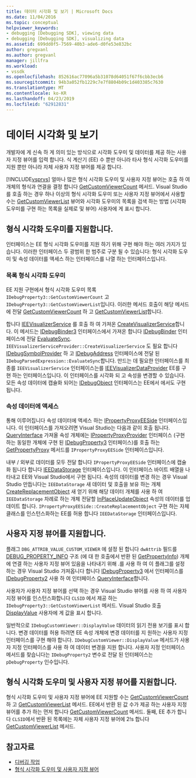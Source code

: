 ```yaml
---
title: 데이터 시각화 및 보기 | Microsoft Docs
ms.date: 11/04/2016
ms.topic: conceptual
helpviewer_keywords:
- debugging [Debugging SDK], viewing data
- debugging [Debugging SDK], visualizing data
ms.assetid: 699dd0f5-7569-40b3-ade6-d0fe53e832bc
author: gregvanl
ms.author: gregvanl
manager: jillfra
ms.workload:
- vssdk
ms.openlocfilehash: 852616ac77096a5b31078d64051f67f6cbb3ecb6
ms.sourcegitcommit: 94b3a052fb1229c7e7f8804b09c1d403385c7630
ms.translationtype: MT
ms.contentlocale: ko-KR
ms.lasthandoff: 04/23/2019
ms.locfileid: "62912831"
---
```

# <a name="visualizing-and-viewing-data"></a>데이터 시각화 및 보기
개발자에 게 신속 하 게 의미 있는 방식으로 시각화 도우미 및 데이터를 제공 하는 사용자 지정 뷰어를 입력 합니다. 식 계산기 (EE) 수 뿐만 아니라 타사 형식 시각화 도우미를 지원 뿐만 아니라 자체 사용자 지정 뷰어를 제공 합니다.

 [!INCLUDE[vsprvs](../../code-quality/includes/vsprvs_md.md)] 얼마나 많은 형식 시각화 도우미 및 사용자 지정 뷰어는 호출 하 여 개체의 형식과 연결을 결정 합니다 [GetCustomViewerCount](../../extensibility/debugger/reference/idebugproperty3-getcustomviewercount.md) 메서드. Visual Studio를 호출 하는 경우 하나 이상의 형식 시각화 도우미 또는 사용자 지정 뷰어에서 사용할 수는 [GetCustomViewerList](../../extensibility/debugger/reference/idebugproperty3-getcustomviewerlist.md) 뷰어와 시각화 도우미의 목록을 검색 하는 방법 (시각화 도우미를 구현 하는 목록을 실제로 및 뷰어) 사용자에 게 표시 합니다.

## <a name="supporting-type-visualizers"></a>형식 시각화 도우미를 지원합니다.
 인터페이스는 EE 형식 시각화 도우미를 지원 하기 위해 구현 해야 하는 여러 가지가 있습니다. 이러한 인터페이스 두 광범위 한 범주로 구분 될 수 있습니다: 형식 시각화 도우미 및 속성 데이터를 액세스 하는 인터페이스를 나열 하는 인터페이스입니다.

### <a name="listing-type-visualizers"></a>목록 형식 시각화 도우미
 EE 지원 구현에서 형식 시각화 도우미 목록 `IDebugProperty3::GetCustomViewerCount` 고 `IDebugProperty3::GetCustomViewerList`입니다. 이러한 메서드 호출이 해당 메서드에 전달 [GetCustomViewerCount](../../extensibility/debugger/reference/ieevisualizerservice-getcustomviewercount.md) 하 고 [GetCustomViewerList](../../extensibility/debugger/reference/ieevisualizerservice-getcustomviewerlist.md)합니다.

 합니다 [IEEVisualizerService](../../extensibility/debugger/reference/ieevisualizerservice.md) 를 호출 하 여 가져온 [CreateVisualizerService](../../extensibility/debugger/reference/ieevisualizerserviceprovider-createvisualizerservice.md)합니다. 이 메서드는 [IDebugBinder3](../../extensibility/debugger/reference/idebugbinder3.md) 인터페이스에서 가져온 합니다 [IDebugBinder](../../extensibility/debugger/reference/idebugbinder.md) 인터페이스에 전달 [EvaluateSync](../../extensibility/debugger/reference/idebugparsedexpression-evaluatesync.md). `IEEVisualizerServiceProvider::CreateVisualizerService` 도 필요 합니다 [IDebugSymbolProvider](../../extensibility/debugger/reference/idebugsymbolprovider.md) 하 고 [IDebugAddress](../../extensibility/debugger/reference/idebugaddress.md) 인터페이스에 전달 된 `IDebugParsedExpression::EvaluateSync`합니다. 만드는 데 필요한 인터페이스를 최종를 `IEEVisualizerService` 인터페이스는를 [IEEVisualizerDataProvider](../../extensibility/debugger/reference/ieevisualizerdataprovider.md) EE를 구현 하는 인터페이스입니다. 이 인터페이스를 시각화 되 고 속성을 변경할 수 있습니다. 모든 속성 데이터에 캡슐화 되어는 [IDebugObject](../../extensibility/debugger/reference/idebugobject.md) 인터페이스는 EE에서 에서도 구현 됩니다.

### <a name="accessing-property-data"></a>속성 데이터에 액세스
 통해 이루어집니다 속성 데이터에 액세스 하는 [IPropertyProxyEESide](../../extensibility/debugger/reference/ipropertyproxyeeside.md) 인터페이스입니다. 이 인터페이스를 가져오려면 Visual Studio는 다음과 같이 호출 됩니다. [QueryInterface](/cpp/atl/queryinterface) 가져올 속성 개체에는 [IPropertyProxyProvider](../../extensibility/debugger/reference/ipropertyproxyprovider.md) 인터페이스 (구현 하는 동일한 개체에 구현 된 [ IDebugProperty3](../../extensibility/debugger/reference/idebugproperty3.md) 인터페이스)를 호출 하는 [GetPropertyProxy](../../extensibility/debugger/reference/ipropertyproxyprovider-getpropertyproxy.md) 메서드를 `IPropertyProxyEESide` 인터페이스입니다.

 내부 / 외부로 데이터를 모두 전달 합니다 `IPropertyProxyEESide` 인터페이스에 캡슐화 됩니다 합니다 [IEEDataStorage](../../extensibility/debugger/reference/ieedatastorage.md) 인터페이스입니다. 이 인터페이스 바이트 배열을 나타내고 EE와 Visual Studio에서 구현 됩니다. 속성의 데이터를 변경 하는 경우 Visual Studio 만듭니다는 `IEEDataStorage` 새 데이터 및 호출을 보유 하는 개체 [CreateReplacementObject](../../extensibility/debugger/reference/ipropertyproxyeeside-createreplacementobject.md) 새 얻기 위해 해당 데이터 개체를 사용 하 여 `IEEDataStorage` 차례로 하는 개체 전달할 [InPlaceUpdateObject](../../extensibility/debugger/reference/ipropertyproxyeeside-inplaceupdateobject.md) 속성의 데이터를 업데이트 합니다. `IPropertyProxyEESide::CreateReplacementObject` 구현 하는 자체 클래스를 인스턴스화하는 EE를 허용 합니다 `IEEDataStorage` 인터페이스입니다.

## <a name="supporting-custom-viewers"></a>사용자 지정 뷰어를 지원합니다.
 플래그 `DBG_ATTRIB_VALUE_CUSTOM_VIEWER` 에 설정 된 합니다 `dwAttrib` 필드를 [DEBUG_PROPERTY_INFO](../../extensibility/debugger/reference/debug-property-info.md) 구조 (에 대 한 호출에서 반환 된 [GetPropertyInfo](../../extensibility/debugger/reference/idebugproperty2-getpropertyinfo.md)) 개체에 연결 하는 사용자 지정 뷰어 있음을 나타내기 위해 .를 사용 하 여 이 플래그를 설정 하는 경우 Visual Studio 가져옵니다 합니다 [IDebugProperty3](../../extensibility/debugger/reference/idebugproperty3.md) 에서 인터페이스를 [IDebugProperty2](../../extensibility/debugger/reference/idebugproperty2.md) 사용 하 여 인터페이스 [QueryInterface](/cpp/atl/queryinterface)합니다.

 사용자가 사용자 지정 뷰어를 선택 하는 경우 Visual Studio 뷰어를 사용 하 여 사용자 지정 뷰어를 인스턴스화합니다 `CLSID` 에서 제공 하는 `IDebugProperty3::GetCustomViewerList` 메서드. Visual Studio 호출 [DisplayValue](../../extensibility/debugger/reference/idebugcustomviewer-displayvalue.md) 사용자에 게 값을 표시 합니다.

 일반적으로 `IDebugCustomViewer::DisplayValue` 데이터의 읽기 전용 보기를 표시 합니다. 변경 데이터를 허용 하려면 EE 속성 개체에 변경 데이터를 지 원하는 사용자 지정 인터페이스를 구현 해야 합니다. `IDebugCustomViewer::DisplayValue` 메서드가 사용자 지정 인터페이스를 사용 하 여 데이터 변경을 지원 합니다. 사용자 지정 인터페이스 메서드를 찾습니다는 `IDebugProperty2` 변수로 전달 된 인터페이스는 `pDebugProperty` 인수입니다.

## <a name="supporting-both-type-visualizers-and-custom-viewers"></a>형식 시각화 도우미 및 사용자 지정 뷰어를 지원합니다.
 형식 시각화 도우미 및 사용자 지정 뷰어에 EE 지원할 수는 [GetCustomViewerCount](../../extensibility/debugger/reference/idebugproperty3-getcustomviewercount.md) 하 고 [GetCustomViewerList](../../extensibility/debugger/reference/idebugproperty3-getcustomviewerlist.md) 메서드. EE에서 반환 된 값 수가 제공 하는 사용자 지정 뷰어를 추가 하는 먼저 합니다 [GetCustomViewerCount](../../extensibility/debugger/reference/ieevisualizerservice-getcustomviewercount.md) 메서드. 둘째, EE 추가 합니다 `CLSID`에서 반환 된 목록에는 자체 사용자 지정 뷰어에 2!s 합니다 [GetCustomViewerList](../../extensibility/debugger/reference/ieevisualizerservice-getcustomviewerlist.md) 메서드.

## <a name="see-also"></a>참고자료
- [디버깅 작업](../../extensibility/debugger/debugging-tasks.md)
- [형식 시각화 도우미 및 사용자 지정 뷰어](../../extensibility/debugger/type-visualizer-and-custom-viewer.md)